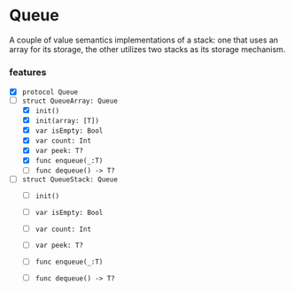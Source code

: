 # Queue

A couple of value semantics implementations of a stack: one that uses an array for its storage, the other utilizes two stacks as its storage mechanism.

### features
- [x] `protocol Queue`
- [ ] `struct QueueArray: Queue`
  - [x] `init()`
  - [x] `init(array: [T])`
  - [x] `var isEmpty: Bool`
  - [x] `var count: Int`
  - [x] `var peek: T?`
  - [x] `func enqueue(_:T)`
  - [ ] `func dequeue() -> T?`
- [ ] `struct QueueStack: Queue`
  - [ ] `init()`
  - [ ] `var isEmpty: Bool`
  - [ ] `var count: Int`
  - [ ] `var peek: T?`
  - [ ] `func enqueue(_:T)`
  - [ ] `func dequeue() -> T?`
  
